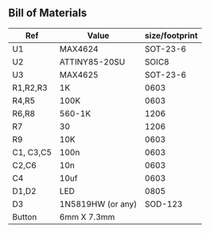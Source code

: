## Bill of Materials

Ref | Value | size/footprint
-------- | ---------------- | ----------
U1 | MAX4624 | SOT-23-6
U2 | ATTINY85-20SU | SOIC8
U3 | MAX4625 | SOT-23-6
R1,R2,R3 | 1K | 0603
R4,R5 | 100K | 0603
R6,R8 | 560-1K | 1206
R7 | 30 | 1206
R9 | 10K | 0603
C1, C3,C5 | 100n | 0603
C2,C6 | 10n | 0603
C4 | 10uf | 0603
D1,D2 | LED | 0805
D3 | 1N5819HW (or any) | SOD-123
Button | 6mm X 7.3mm
